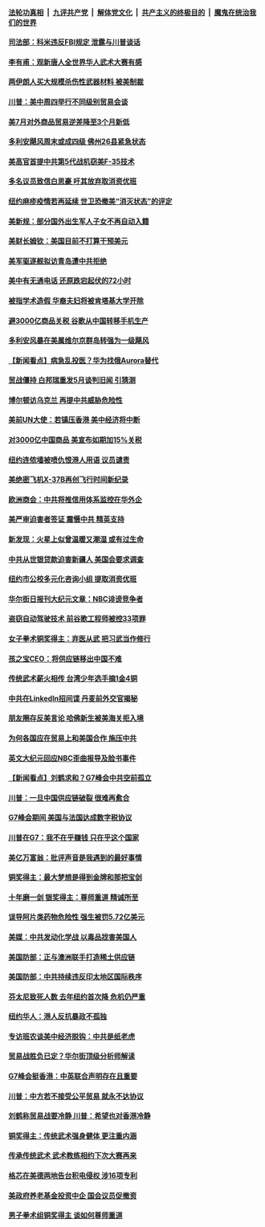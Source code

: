 ####  [法轮功真相](../../../../basic/blob/master/README.md?t=08291913) &nbsp;|&nbsp; [九评共产党](../../../../9ping.md/blob/master/README.md?t=08291913) &nbsp;|&nbsp; [解体党文化](../../../../jtdwh.md/blob/master/README.md?t=08291913)  &nbsp;|&nbsp; [共产主义的终极目的](../../../../gczydzjmd.md/blob/master/README.md?t=08291913) &nbsp;|&nbsp; [魔鬼在统治我们的世界](../../../../mgztzwmdsj.md/blob/master/README.md?t=08291913) 

#### [司法部：科米违反FBI规定 泄露与川普谈话](../pages/nsc412/n11486297.md?t=08291913) 

#### [李有甫：观新唐人全世界华人武术大赛有感](../pages/nsc412/n11486233.md?t=08291913) 

#### [两伊朗人买大规模杀伤性武器材料 被美制裁](../pages/nsc412/n11486109.md?t=08291913) 

#### [川普：美中周四举行不同级别贸易会谈](../pages/nsc412/n11486192.md?t=08291913) 

#### [美7月对外商品贸易逆差降至3个月新低](../pages/nsc412/n11485789.md?t=08291913) 

#### [多利安飓风周末或成四级 佛州26县紧急状态](../pages/nsc412/n11485940.md?t=08291913) 

#### [美高官首提中共第5代战机窃美F-35技术](../pages/nsc412/n11485603.md?t=08291913) 

#### [多名议员致信白思豪 吁其放弃取消资优班](../pages/nsc412/n11484848.md?t=08291913) 

#### [纽约麻疹疫情若再延续 世卫恐撤美“消灭状态”的评定](../pages/nsc412/n11484845.md?t=08291913) 

#### [美新规：部分国外出生军人子女不再自动入籍](../pages/nsc412/n11485258.md?t=08291913) 

#### [美财长姆钦：美国目前不打算干预美元](../pages/nsc412/n11485336.md?t=08291913) 

#### [美军驱逐舰拟访青岛遭中共拒绝](../pages/nsc412/n11485263.md?t=08291913) 

#### [美中有无通电话 还原跌宕起伏的72小时](../pages/nsc412/n11484304.md?t=08291913) 

#### [被指学术造假 华裔夫妇将被肯塔基大学开除](../pages/nsc412/n11484371.md?t=08291913) 

#### [避3000亿商品关税 谷歌从中国转移手机生产](../pages/nsc412/n11483996.md?t=08291913) 

#### [多利安风暴在美属维尔京群岛转强为一级飓风](../pages/nsc412/n11484156.md?t=08291913) 

#### [【新闻看点】病急乱投医？华为找俄Aurora替代](../pages/nsc412/n11483691.md?t=08291913) 

#### [贸战僵持 白邦瑞重发5月谈判旧闻 引猜测](../pages/nsc412/n11483759.md?t=08291913) 

#### [博尔顿访乌克兰 再提中共威胁危险性](../pages/nsc412/n11483700.md?t=08291913) 

#### [美前UN大使：若镇压香港 美中经济将中断](../pages/nsc412/n11483838.md?t=08291913) 

#### [对3000亿中国商品 美宣布如期加15%关税](../pages/nsc412/n11483791.md?t=08291913) 

#### [纽约连侬墙被喷仇恨港人用语 议员谴责](../pages/nsc412/n11482420.md?t=08291913) 

#### [美绝密飞机X-37B再创飞行时间新纪录](../pages/nsc412/n11483406.md?t=08291913) 

#### [欧洲商会：中共将推信用体系监控在华外企](../pages/nsc412/n11482871.md?t=08291913) 

#### [美严审迫害者签证 震慑中共 精英支持](../pages/nsc412/n11481899.md?t=08291913) 

#### [新发现：火星上似曾温暖又潮湿 或有过生命](../pages/nsc412/n11482862.md?t=08291913) 

#### [中共从世银贷款迫害新疆人 美国会要求调查](../pages/nsc412/n11483100.md?t=08291913) 

#### [纽约市公校多元化咨询小组 提取消资优班](../pages/nsc412/n11482433.md?t=08291913) 

#### [华尔街日报刊大纪元文章：NBC诽谤竞争者](../pages/nsc412/n11482675.md?t=08291913) 

#### [盗窃自动驾驶技术 前谷歌工程师被控33项罪](../pages/nsc412/n11482492.md?t=08291913) 

#### [女子拳术铜奖得主：弃医从武 把习武当作修行](../pages/nsc412/n11482305.md?t=08291913) 

#### [孩之宝CEO：将供应链移出中国不难](../pages/nsc412/n11482296.md?t=08291913) 

#### [传统武术薪火相传 台湾少年选手摘1金4铜](../pages/nsc412/n11482064.md?t=08291913) 

#### [中共在LinkedIn招间谍 丹麦前外交官揭秘](../pages/nsc412/n11481907.md?t=08291913) 

#### [朋友圈存反美言论 哈佛新生被美海关拒入境](../pages/nsc412/n11482005.md?t=08291913) 

#### [为何各国应在贸易上和美国合作 施压中共](../pages/nsc412/n11481893.md?t=08291913) 

#### [英文大纪元回应NBC歪曲报导及脸书事件](../pages/nsc412/n11481857.md?t=08291913) 

#### [【新闻看点】刘鹤求和？G7峰会中共空前孤立](../pages/nsc412/n11481364.md?t=08291913) 

#### [川普：一旦中国供应链破裂 很难再愈合](../pages/nsc412/n11481647.md?t=08291913) 

#### [G7峰会期间 美国与法国达成数字税协议](../pages/nsc412/n11481323.md?t=08291913) 

#### [川普在G7：我不在乎赚钱 只在乎这个国家](../pages/nsc412/n11481320.md?t=08291913) 

#### [美亿万富翁：批评声音是我遇到的最好事情](../pages/nsc412/n11481010.md?t=08291913) 

#### [铜奖得主：最大梦想是得到金牌和那把宝剑](../pages/nsc412/n11481331.md?t=08291913) 

#### [十年磨一剑 银奖得主：尊师重道 精诚所至](../pages/nsc412/n11481292.md?t=08291913) 

#### [误导阿片类药物危险性 强生被罚5.72亿美元](../pages/nsc412/n11480699.md?t=08291913) 

#### [美媒：中共发动化学战 以毒品戕害美国人](../pages/nsc412/n11480782.md?t=08291913) 

#### [美国防部：正与澳洲联手打造稀土供应链](../pages/nsc412/n11480766.md?t=08291913) 

#### [美国防部：中共持续违反印太地区国际秩序](../pages/nsc412/n11480331.md?t=08291913) 

#### [芬太尼致死人数 去年纽约首次降 危机仍严重](../pages/nsc412/n11480174.md?t=08291913) 

#### [纽约华人：港人反抗暴政不孤独](../pages/nsc412/n11480165.md?t=08291913) 

#### [专访班农谈美中经济脱钩：中共是纸老虎](../pages/nsc412/n11480597.md?t=08291913) 

#### [贸易战胜负已定？华尔街顶级分析师解读](../pages/nsc412/n11462444.md?t=08291913) 

#### [G7峰会挺香港：中英联合声明存在且重要](../pages/nsc412/n11479806.md?t=08291913) 

#### [川普：中方若不接受公平贸易 就永不达协议](../pages/nsc412/n11479305.md?t=08291913) 

#### [刘鹤称贸易战要冷静 川普：希望也对香港冷静](../pages/nsc412/n11479721.md?t=08291913) 

#### [铜奖得主：传统武术强身健体 更注重内涵](../pages/nsc412/n11479734.md?t=08291913) 

#### [传承传统武术 武术教练相约下次大赛再来](../pages/nsc412/n11479603.md?t=08291913) 

#### [格芯在美德两地告台积电侵权 涉16项专利](../pages/nsc412/n11479494.md?t=08291913) 

#### [美政府养老基金投资中企 国会议员促撤资](../pages/nsc412/n11479091.md?t=08291913) 

#### [男子拳术组铜奖得主 谈如何尊师重道](../pages/nsc412/n11477919.md?t=08291913) 

